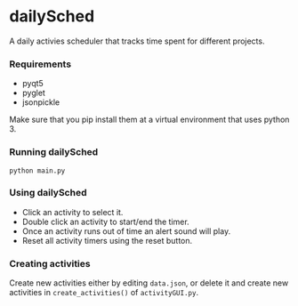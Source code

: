 # dailySched
A daily activies scheduler that tracks time spent for different projects.

### Requirements
- pyqt5
- pyglet
- jsonpickle

Make sure that you pip install them at a virtual environment that uses python 3.

### Running dailySched
`python main.py`

### Using dailySched
- Click an activity to select it.
- Double click an activity to start/end the timer. 
- Once an activity runs out of time an alert sound will play.
- Reset all activity timers using the reset button.

### Creating activities
Create new activities either by editing `data.json`, or delete it and create new activities in `create_activities()` of `activityGUI.py`.
